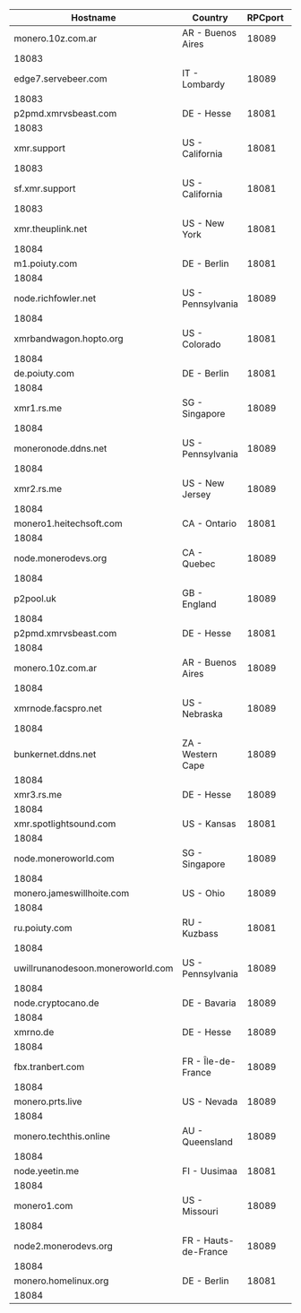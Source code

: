 Hostname | Country | RPCport | P2Pport
--- | --- | --- | ---
monero.10z.com.ar | AR - Buenos Aires | 18089
 | 18083
edge7.servebeer.com | IT - Lombardy | 18089
 | 18083
p2pmd.xmrvsbeast.com | DE - Hesse | 18081
 | 18083
xmr.support | US - California | 18081
 | 18083
sf.xmr.support | US - California | 18081
 | 18083
xmr.theuplink.net | US - New York | 18081
 | 18084
m1.poiuty.com | DE - Berlin | 18081
 | 18084
node.richfowler.net | US - Pennsylvania | 18089
 | 18084
xmrbandwagon.hopto.org | US - Colorado | 18081
 | 18084
de.poiuty.com | DE - Berlin | 18081
 | 18084
xmr1.rs.me | SG - Singapore | 18089
 | 18084
moneronode.ddns.net | US - Pennsylvania | 18089
 | 18084
xmr2.rs.me | US - New Jersey | 18089
 | 18084
monero1.heitechsoft.com | CA - Ontario | 18081
 | 18084
node.monerodevs.org | CA - Quebec | 18089
 | 18084
p2pool.uk | GB - England | 18089
 | 18084
p2pmd.xmrvsbeast.com | DE - Hesse | 18081
 | 18084
monero.10z.com.ar | AR - Buenos Aires | 18089
 | 18084
xmrnode.facspro.net | US - Nebraska | 18089
 | 18084
bunkernet.ddns.net | ZA - Western Cape | 18089
 | 18084
xmr3.rs.me | DE - Hesse | 18089
 | 18084
xmr.spotlightsound.com | US - Kansas | 18081
 | 18084
node.moneroworld.com | SG - Singapore | 18089
 | 18084
monero.jameswillhoite.com | US - Ohio | 18089
 | 18084
ru.poiuty.com | RU - Kuzbass | 18081
 | 18084
uwillrunanodesoon.moneroworld.com | US - Pennsylvania | 18089
 | 18084
node.cryptocano.de | DE - Bavaria | 18089
 | 18084
xmrno.de | DE - Hesse | 18089
 | 18084
fbx.tranbert.com | FR - Île-de-France | 18089
 | 18084
monero.prts.live | US - Nevada | 18089
 | 18084
monero.techthis.online | AU - Queensland | 18089
 | 18084
node.yeetin.me | FI - Uusimaa | 18081
 | 18084
monero1.com | US - Missouri | 18089
 | 18084
node2.monerodevs.org | FR - Hauts-de-France | 18089
 | 18084
monero.homelinux.org | DE - Berlin | 18081
 | 18084

